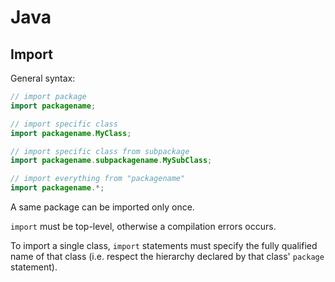 # Java

## Import

General syntax:

```java
// import package
import packagename;

// import specific class
import packagename.MyClass;

// import specific class from subpackage
import packagename.subpackagename.MySubClass;

// import everything from "packagename"
import packagename.*;
```

A same package can be imported only once.

`import` must be top-level, otherwise a compilation errors occurs.

To import a single class, `import` statements must specify the fully qualified name of that class (i.e. respect the hierarchy declared by that class' `package` statement).